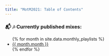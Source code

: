 ```yaml
---
title: "MotM2021: Table of Contents"
---
```


### :mailbox_with_mail: :notes: Currently published mixes:
<ul>
{% for month in site.data.monthly_playlists %}
    <li><a href="{{ month.permalink }}">{{ month.month }}</a></li>
{% endfor %}
</ul>
